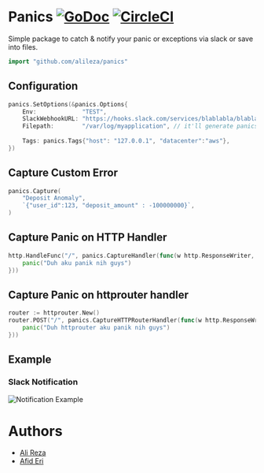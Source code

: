 # Panics [![GoDoc](http://img.shields.io/badge/go-documentation-blue.svg?style=flat-square)](http://godoc.org/github.com/alileza/panics) [![CircleCI](https://circleci.com/gh/alileza/panics/tree/master.png?style=shield)](https://circleci.com/gh/alileza/panics/tree/master)
Simple package to catch & notify your panic or exceptions via slack or save into files.

```go
import "github.com/alileza/panics"
```

## Configuration
```go
panics.SetOptions(&panics.Options{
	Env:             "TEST",
	SlackWebhookURL: "https://hooks.slack.com/services/blablabla/blablabla/blabla",
	Filepath:        "/var/log/myapplication", // it'll generate panics.log
	
	Tags: panics.Tags{"host": "127.0.0.1", "datacenter":"aws"},
})
```

## Capture Custom Error
```go
panics.Capture(
    "Deposit Anomaly",
    `{"user_id":123, "deposit_amount" : -100000000}`,
)
```

## Capture Panic on HTTP Handler
```go
http.HandleFunc("/", panics.CaptureHandler(func(w http.ResponseWriter, r *http.Request) {
	panic("Duh aku panik nih guys")
}))
```

## Capture Panic on httprouter handler
```go
router := httprouter.New()
router.POST("/", panics.CaptureHTTPRouterHandler(func(w http.ResponseWriter, r *http.Request, _ httprouter.Params) {
    panic("Duh httprouter aku panik nih guys")
}))
```

## Example
### Slack Notification
![Notification Example](https://monosnap.com/file/Pjkw1uxjV8p0GnjevDwhHesUnTC2Ru.png)

# Authors

* [Ali Reza](mailto:alirezayahya@gmail.com)
* [Afid Eri](mailto:afid.eri@gmail.com) 
